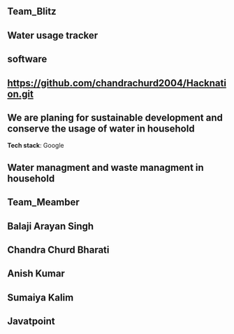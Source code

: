 ## Team_Blitz
## Water usage tracker


## software



## https://github.com/chandrachurd2004/Hacknation.git


## We are planing for sustainable development and conserve the usage of water in household








**Tech stack**: Google

 

## Water managment and waste managment in household 


## Team_Meamber
## Balaji Arayan Singh
## Chandra Churd Bharati
## Anish Kumar
## Sumaiya Kalim



## Javatpoint

